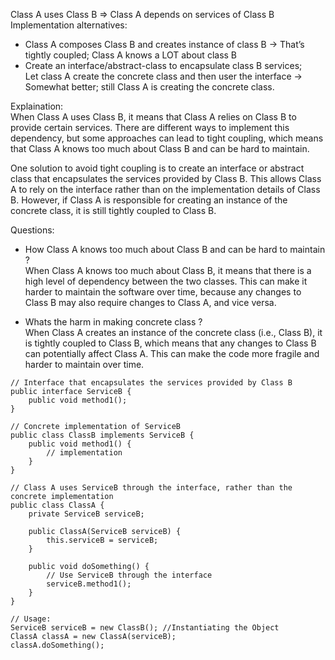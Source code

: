 Class A uses Class B => Class A depends on services of Class B  
Implementation alternatives:
- Class A composes Class B and creates instance of class B -> That’s tightly coupled; Class A knows a LOT about class B
- Create an interface/abstract-class to encapsulate class B services;  
  Let class A create the concrete class and then user the interface -> Somewhat better; still Class A is creating the concrete class.
  
Explaination:  
When Class A uses Class B, it means that Class A relies on Class B to provide certain services. There are different ways to implement this dependency, but some approaches can lead to tight coupling, which means that Class A knows too much about Class B and can be hard to maintain.

One solution to avoid tight coupling is to create an interface or abstract class that encapsulates the services provided by Class B. This allows Class A to rely on the interface rather than on the implementation details of Class B. However, if Class A is responsible for creating an instance of the concrete class, it is still tightly coupled to Class B.

Questions:  
- How Class A knows too much about Class B and can be hard to maintain ?  
When Class A knows too much about Class B, it means that there is a high level of dependency between the two classes. This can make it harder to maintain the software over time, because any changes to Class B may also require changes to Class A, and vice versa.
  
- Whats the harm in making concrete class ?  
When Class A creates an instance of the concrete class (i.e., Class B), it is tightly coupled to Class B, which means that any changes to Class B can potentially affect Class A. This can make the code more fragile and harder to maintain over time.
```
// Interface that encapsulates the services provided by Class B
public interface ServiceB {
    public void method1();
}

// Concrete implementation of ServiceB
public class ClassB implements ServiceB {
    public void method1() {
        // implementation
    }
}

// Class A uses ServiceB through the interface, rather than the concrete implementation
public class ClassA {
    private ServiceB serviceB;

    public ClassA(ServiceB serviceB) {
        this.serviceB = serviceB;
    }

    public void doSomething() {
        // Use ServiceB through the interface
        serviceB.method1();
    }
}

// Usage:
ServiceB serviceB = new ClassB(); //Instantiating the Object
ClassA classA = new ClassA(serviceB);
classA.doSomething();
```
